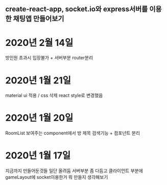 ## create-react-app, socket.io와 express서버를 이용한 채팅앱 만들어보기

# 2020년 2월 14일
 방인원 초과시 입장불가 + 서버부분 router분리

# 2020년 1월 21일
 material ui 적용 / css 삭제 react style로 변경했음

# 2020년 1월 20일
 RoomList 보여주는 component에서 방 제목 검색기능 + 컴포넌트 분리

# 2020년 1월 17일 
 지금까지 만들어둔것들 일단 올려둠
 서버부분 좀 다듬고 
 클라이언트 부분에 gameLayout에 socket이용한거 뭐 만들지 생각해보기